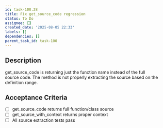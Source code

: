 ```yaml
---
id: task-100.28
title: Fix get_source_code regression
status: To Do
assignee: []
created_date: '2025-08-05 22:33'
labels: []
dependencies: []
parent_task_id: task-100
---
```


## Description

get_source_code is returning just the function name instead of the full source code. The method is not properly extracting the source based on the definition range.

## Acceptance Criteria

- [ ] get_source_code returns full function/class source
- [ ] get_source_with_context returns proper context
- [ ] All source extraction tests pass
